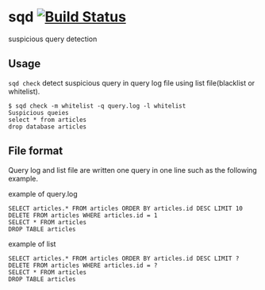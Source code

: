 # sqd [![Build Status](https://travis-ci.org/Komei22/sqd.svg?branch=master)](https://travis-ci.org/Komei22/sqd)
suspicious query detection

## Usage
`sqd check` detect suspicious query in query log file using list file(blacklist or whitelist).

```
$ sqd check -m whitelist -q query.log -l whitelist
Suspicious queies
select * from articles
drop database articles
```

## File format
Query log and list file are written one query in one line such as the following example.

example of query.log
``` query.log
SELECT articles.* FROM articles ORDER BY articles.id DESC LIMIT 10
DELETE FROM articles WHERE articles.id = 1
SELECT * FROM articles
DROP TABLE articles
```

example of list
```
SELECT articles.* FROM articles ORDER BY articles.id DESC LIMIT ?
DELETE FROM articles WHERE articles.id = ?
SELECT * FROM articles
DROP TABLE articles
```
